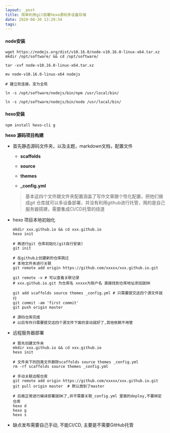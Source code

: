 ```yaml
---
layout: _post
title: 简单利用git部署hexo源码多设备存储
date: 2020-08-30 13:29:34
tags:
---
```


#### node安装

```shell
wget https://nodejs.org/dist/v10.16.0/node-v10.16.0-linux-x64.tar.xz
mkdir /opt/software/ && cd /opt/software/

tar -xvf node-v10.16.0-linux-x64.tar.xz

mv node-v10.16.0-linux-x64 nodejs

# 建立软连接，变为全局

ln -s /opt/software/nodejs/bin/npm /usr/local/bin/

ln -s /opt/software/nodejs/bin/node /usr/local/bin/

```



#### hexo安装

```shell
npm install hexo-cli g
```

**hexo 源码项目构建**

* 首先静态源码文件夹，以及主题，markdown文档，配置文件

  * **scaffolds**
  * **source**
  * **themes**

  * **_config.yml**

  > 基本这四个文件跟文件夹配置涵盖了写作文章跟个性化配置，把他们做成git 仓库就可以多设备部署，并没有利用github进行托管，用的是自己服务器搭建，需要集成CI/CD托管的绕道

* hexo 项目本地初始化

  ```shell l
  mkdir xxx.github.io && cd xxx.github.io
  hexo init
  
  # 再进行git 仓库初始化(git自行安装)
  git init
  
  # 在github上创建新的仓库跳过
  # 本地文件夹进行关联
  git remote add origin https://github.com/xxxxx/xxx.github.io.git 
  
  git remote -v # 可以查看关联记录
  # xxx.github.io.git 为仓库名 xxxxx为账户名 直接找到仓库地址添加就OK
  
  git add scaffolds source themes _config.yml # 只需要提交这四个源文件就行
  git commit -am 'first commit'
  git push origin master 
  
  # 源码仓库完成
  # 以后写作只需要提交这四个源文件下面的变动就好了,其他依赖不用管
  ```

* 远程服务器部署

  ```shell
  # 首先创建文件夹
  mkdir xxx.github.io && cd xxx.github.io
  hexo init
  
  # 文件夹下的四类文件删除scaffolds source themes _config.yml
  rm -rf scaffolds source themes _config.yml
  
  # 手动关联远程仓库
  git remote add origin https://github.com/xxxxx/xxx.github.io.git
  git pull origin master  # 默认放到了master
  
  # 后面正常进行编译部署就OK了,并不需要关联_config.yml 里面的deploy,不要绑定仓库
  hexo d 
  hexo g
  hexo s
  
  ```

* 缺点发布需要自己手动, 不能CI/CD, 主要是不需要GitHub托管
